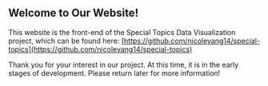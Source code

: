 ## Welcome to Our Website!

This website is the front-end of the Special Topics Data Visualization project, which can be found here: [https://github.com/nicoleyang14/special-topics](https://github.com/nicoleyang14/special-topics)

Thank you for your interest in our project. At this time, it is in the early stages of development. Please return later for more information!

<html>
  <head>
    <meta charset="utf-8">
    <meta name="viewport" content="width=device-width, initial-scale=1.0">
    <title>Mapquest example</title>
    <style>
      #map {
        width: 600px;
        height: 600px;
      }
    </style>
    <script src="https://api.mqcdn.com/sdk/mapquest-js/v1.3.2/mapquest.js"></script>
    <link type="text/css" rel="stylesheet" href="https://api.mqcdn.com/sdk/mapquest-js/v1.3.2/mapquest.css"/>
    <script>
      // 1. The basic part of the example
      var L;

      window.onload = function() {
        L.mapquest.key = 'Kkulaafxam9iXADKMFedCV9JsENBp7Yc';

        // 'map' refers to a <div> element with the ID map
        var map = L.mapquest.map('map', {
          center: [47.604325816529375, -122.1713779290056],
          layers: L.mapquest.tileLayer('map'),
          zoom: 12
        });
      }
    </script>
  </head>
  <body>
    <h2>Mapquest API Test</h2>

    <div id="map"></div>
  </body>
</html>

<h2>Table Visualization Test</h2>
<table>
  <tr>
    <th>C1</th>
    <th>C1</th>
  </tr>
  <tr>
    <td>Publisher</td>
    <td>Centers for Disease Control and Prevention</td>
  </tr>
  <tr>
    <td>Contact Name</td>
    <td>Surveillance Review and Response Group</td>
  </tr>
  <tr>
    <td>Contact Email</td>
    <td>eocevent394@cdc.gov</td>
  </tr>
  <tr>
    <td>Bureau Code</td>
    <td>Centers for Disease Control and Prevention (009:20)</td>
  </tr>
  <tr>
    <td>Program Code</td>
    <td>Program Management (009:020)</td>
  </tr>
  <tr>
    <td>Public Access Level</td>
    <td>Public (public)</td>
  </tr>
  <tr>
    <td>Geographic Coverage</td>
    <td>US</td>
  </tr>
  <tr>
    <td>Theme</td>
    <td>Case Surveillance</td>
  </tr>
  <tr>
    <td>Update Frequency</td>
    <td>Twice Daily</td>
  </tr>
  <tr>
    <td>Temporal Applicability</td>
    <td>2020-01-21/..</td>
  </tr>
  <tr>
    <td>Homepage</td>
    <td>https://data.cdc.gov/d/9mfq-cb36</td>
  </tr>
  <tr>
    <td>Issued</td>
    <td>2020-06-11</td>
  </tr>
  <tr>
    <td>License</td>
    <td>https://www.usa.gov/government-works</td>
  </tr>
  <tr>
    <td>Last Update</td>
    <td>2021-12-11</td>
  </tr>
  <tr>
    <td>Unique Identifier</td>
    <td>https://data.cdc.gov/api/views/9mfq-cb36</td>
  </tr>
</table>